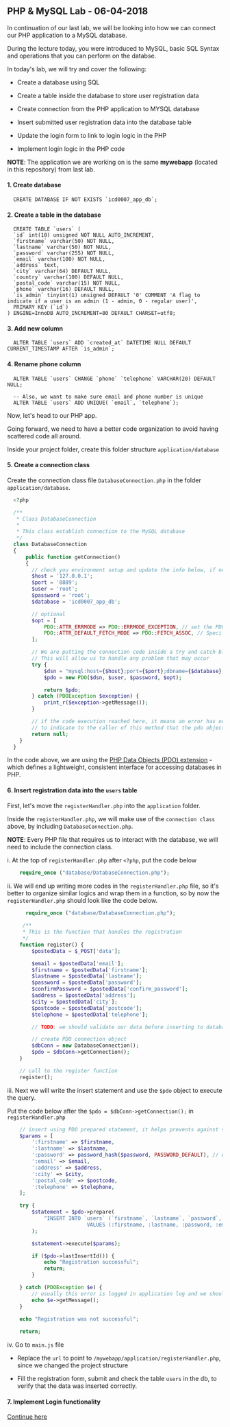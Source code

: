 ## PHP & MySQL Lab - 06-04-2018

In continuation of our last lab, we will be looking into how we can connect our PHP application to a MySQL database.

During the lecture today, you were introduced to MySQL, basic SQL Syntax and operations that you can perform on the databse.

In today's lab, we will try and cover the following:

* Create a database using SQL

* Create a table inside the database to store user registration data

* Create connection from the PHP application to MYSQL database

* Insert submitted user registration data into the database table

* Update the login form to link to login logic in the PHP

* Implement login logic in the PHP code

__NOTE__: The application we are working on is the same **mywebapp** (located in this repository) from last lab.

#### 1. Create database

```mysql
  CREATE DATABASE IF NOT EXISTS `icd0007_app_db`;
```

#### 2. Create a table in the database
```mysql
  CREATE TABLE `users` (
  `id` int(10) unsigned NOT NULL AUTO_INCREMENT,
  `firstname` varchar(50) NOT NULL,
  `lastname` varchar(50) NOT NULL,
  `password` varchar(255) NOT NULL,
  `email` varchar(100) NOT NULL,
  `address` text,
  `city` varchar(64) DEFAULT NULL,
  `country` varchar(100) DEFAULT NULL,
  `postal_code` varchar(15) NOT NULL,
  `phone` varchar(16) DEFAULT NULL,
  `is_admin` tinyint(1) unsigned DEFAULT '0' COMMENT 'A flag to indicate if a user is an admin (1 - admin, 0 - regular user)',
  PRIMARY KEY (`id`)
) ENGINE=InnoDB AUTO_INCREMENT=80 DEFAULT CHARSET=utf8;
```

#### 3. Add new column
```mysql
  ALTER TABLE `users` ADD `created_at` DATETIME NULL DEFAULT CURRENT_TIMESTAMP AFTER `is_admin`;
```

#### 4. Rename phone column
```mysql
  ALTER TABLE `users` CHANGE `phone` `telephone` VARCHAR(20) DEFAULT NULL;
  
  -- Also, we want to make sure email and phone number is unique
  ALTER TABLE `users` ADD UNIQUE( `email`, `telephone`);
```

Now, let's head to our PHP app.

Going forward, we need to have a better code organization to avoid having scattered code all around.

Inside your project folder, create this folder structure `application/database`

#### 5. Create a connection class

Create the connection class file `DatabaseConnection.php` in the folder `application/database`.

```php
  <?php

  /**
   * Class DatabaseConnection
   *
   * This class establish connection to the MySQL database
   */
  class DatabaseConnection
  {
      public function getConnection()
      {
        // check you environment setup and update the info below, if needed.
        $host = '127.0.0.1';
        $port = '8889';
        $user = 'root';
        $password = 'root';
        $database = 'icd0007_app_db';

        // optional
        $opt = [
            PDO::ATTR_ERRMODE => PDO::ERRMODE_EXCEPTION, // set the PDO error mode to exception
            PDO::ATTR_DEFAULT_FETCH_MODE => PDO::FETCH_ASSOC, // Specifies that the fetch method should return each row as an array
        ];

        // We are putting the connection code inside a try and catch block
        // This will allow us to handle any problem that may occur
        try {
            $dsn = "mysql:host={$host};port={$port};dbname={$database};charset=utf8mb4";
            $pdo = new PDO($dsn, $user, $password, $opt);

            return $pdo;
        } catch (PDOException $exception) {
            print_r($exception->getMessage());
        }

        // if the code execution reached here, it means an error has occurred, so we will return null
        // to indicate to the caller of this method that the pdo object is null/empty
        return null;
    }
  }
```

In the code above, we are using the [PHP Data Objects (PDO) extension](http://php.net/manual/en/intro.pdo.php) - which defines a lightweight, consistent interface for accessing databases in PHP.

#### 6. Insert registration data into the `users` table

First, let's move the `registerHandler.php` into the `application` folder.

Inside the `registerHandler.php`, we will make use of the `connection class` above, by including `DatabaseConnection.php`.

__NOTE__: Every PHP file that requires us to interact with the database, we will need to include the connection class.

i. At the top of `registerHandler.php` after `<?php`, put the code below

```php
    require_once ("database/DatabaseConnection.php");
```

ii. We will end up writing more codes in the `registerHandler.php` file, so it's better to organize similar logics and wrap them in a function, so by now the `registerHandler.php` should look like the code below.

```php
      require_once ("database/DatabaseConnection.php");
      
     /**
     * This is the function that handles the registration
     */
    function register() {
        $postedData = $_POST['data'];

        $email = $postedData['email'];
        $firstname = $postedData['firstname'];
        $lastname = $postedData['lastname'];
        $password = $postedData['password'];
        $confirmPassword = $postedData['confirm_password'];
        $address = $postedData['address'];
        $city = $postedData['city'];
        $postcode = $postedData['postcode'];
        $telephone = $postedData['telephone'];

        // TODO: we should validate our data before inserting to database

        // create PDO connection object
        $dbConn = new DatabaseConnection();
        $pdo = $dbConn->getConnection();
    }

    // call to the register function
    register();
```

iii. Next we will write the insert statement and use the `$pdo` object to execute the query.

Put the code below after the `$pdo = $dbConn->getConnection();` in `registerHandler.php`

```php
    // insert using PDO prepared statement, it helps prevents against sql injection attack (more on that later)
    $params = [
        ':firstname' => $firstname,
        ':lastname' => $lastname,
        ':password' => password_hash($password, PASSWORD_DEFAULT), // we MUST not store password as plain text
        ':email' => $email,
        ':address' => $address,
        ':city' => $city,
        ':postal_code' => $postcode,
        ':telephone' => $telephone,
    ];

    try {
        $statement = $pdo->prepare(
            "INSERT INTO `users` (`firstname`, `lastname`, `password`, `email`, `address`, `city`, `postal_code`, `telephone`) 
                          VALUES (:firstname, :lastname, :password, :email, :address, :city, :postal_code, :telephone)"
        );

        $statement->execute($params);

        if ($pdo->lastInsertId()) {
            echo "Registration successful";
            return;
        }

    } catch (PDOException $e) {
        // usually this error is logged in application log and we should return an error message that's meaninful to user 
        echo $e->getMessage();
    }

    echo "Registration was not successful";
    
    return;
```

iv. Go to `main.js` file

* Replace the `url` to point to `/mywebapp/application/registerHandler.php`, since we changed the project structure

* Fill the registration form, submit and check the table `users` in the db, to verify that the data was inserted correctly.


#### 7. Implement Login functionality

[Continue here](https://github.com/ICD0007/php-lab-one/blob/master/php-mysql-lab-13-04-2018.md)
